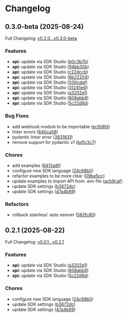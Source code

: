 # Changelog

## 0.3.0-beta (2025-08-24)

Full Changelog: [v0.2.0...v0.3.0-beta](https://github.com/miruml/python-server-sdk/compare/v0.2.0...v0.3.0-beta)

### Features

* **api:** update via SDK Studio ([b0c3b7b](https://github.com/miruml/python-server-sdk/commit/b0c3b7b716d837c4c2487877946a45fe887466bc))
* **api:** update via SDK Studio ([94bb30b](https://github.com/miruml/python-server-sdk/commit/94bb30b2a1a1f9bdd4e17ebe3680341d1c540cb7))
* **api:** update via SDK Studio ([c22dccb](https://github.com/miruml/python-server-sdk/commit/c22dccb6ef9fe5d389b639e1d3fd2a6118df4964))
* **api:** update via SDK Studio ([8b22204](https://github.com/miruml/python-server-sdk/commit/8b222048fc2719b302514f00147d19fa472390f4))
* **api:** update via SDK Studio ([030cdaf](https://github.com/miruml/python-server-sdk/commit/030cdafbd390137175d528d521563a517f20e11d))
* **api:** update via SDK Studio ([31245e0](https://github.com/miruml/python-server-sdk/commit/31245e0478282fd91a344a2c6561939f9b74392f))
* **api:** update via SDK Studio ([a3202e1](https://github.com/miruml/python-server-sdk/commit/a3202e1c342b2b4871740d5755f98c7391568a6b))
* **api:** update via SDK Studio ([808abb8](https://github.com/miruml/python-server-sdk/commit/808abb81933f8f40bc9693ba587ceeeeebd5bb7b))
* **api:** update via SDK Studio ([5c22d6d](https://github.com/miruml/python-server-sdk/commit/5c22d6d8ee1f5e4eb73cd4a84d2366ba2f8f7a2b))


### Bug Fixes

* add webhook module to be importable ([ecfb9fd](https://github.com/miruml/python-server-sdk/commit/ecfb9fdd0f8e1987008c4d27bfb40bafd2d1f104))
* linter errors ([640ca58](https://github.com/miruml/python-server-sdk/commit/640ca58aac05c890aabde49b8f2d877b5858fa79))
* pydantic linter error ([3831831](https://github.com/miruml/python-server-sdk/commit/38318313558b5c8bce375891f27baaa12014c0bb))
* remove support for pydantic v1 ([bd1c3c7](https://github.com/miruml/python-server-sdk/commit/bd1c3c783706c79e47c3392b97b790cb79f24195))


### Chores

* add examples ([6412a8f](https://github.com/miruml/python-server-sdk/commit/6412a8fc5efa0920e3e67d547bc438576552ebfd))
* configure new SDK language ([24c68b0](https://github.com/miruml/python-server-sdk/commit/24c68b06eb9f987361581ea160e29b5be95cba13))
* refactor examples to be more clear ([09be5cc](https://github.com/miruml/python-server-sdk/commit/09be5cc02ba45b96586a8e9247017c9ae4cd6f84))
* update examples to import API from .env file ([acb9caf](https://github.com/miruml/python-server-sdk/commit/acb9cafa95aea053a465fc6a7e5e0311ced520a2))
* update SDK settings ([b3672dc](https://github.com/miruml/python-server-sdk/commit/b3672dc0d33501047bab49f9efe2ca0f4b10c63a))
* update SDK settings ([47a4b89](https://github.com/miruml/python-server-sdk/commit/47a4b895060372460a0681376a0fcb18807a6ffb))


### Refactors

* rollback stainless' auto semver ([562fc80](https://github.com/miruml/python-server-sdk/commit/562fc80bac0fde2950acecdc660ba3237975c737))

## 0.2.1 (2025-08-22)

Full Changelog: [v0.0.1...v0.2.1](https://github.com/miruml/python-server-sdk/compare/v0.0.1...v0.2.1)

### Features

* **api:** update via SDK Studio ([a3202e1](https://github.com/miruml/python-server-sdk/commit/a3202e1c342b2b4871740d5755f98c7391568a6b))
* **api:** update via SDK Studio ([808abb8](https://github.com/miruml/python-server-sdk/commit/808abb81933f8f40bc9693ba587ceeeeebd5bb7b))
* **api:** update via SDK Studio ([5c22d6d](https://github.com/miruml/python-server-sdk/commit/5c22d6d8ee1f5e4eb73cd4a84d2366ba2f8f7a2b))


### Chores

* configure new SDK language ([24c68b0](https://github.com/miruml/python-server-sdk/commit/24c68b06eb9f987361581ea160e29b5be95cba13))
* update SDK settings ([b3672dc](https://github.com/miruml/python-server-sdk/commit/b3672dc0d33501047bab49f9efe2ca0f4b10c63a))
* update SDK settings ([47a4b89](https://github.com/miruml/python-server-sdk/commit/47a4b895060372460a0681376a0fcb18807a6ffb))
